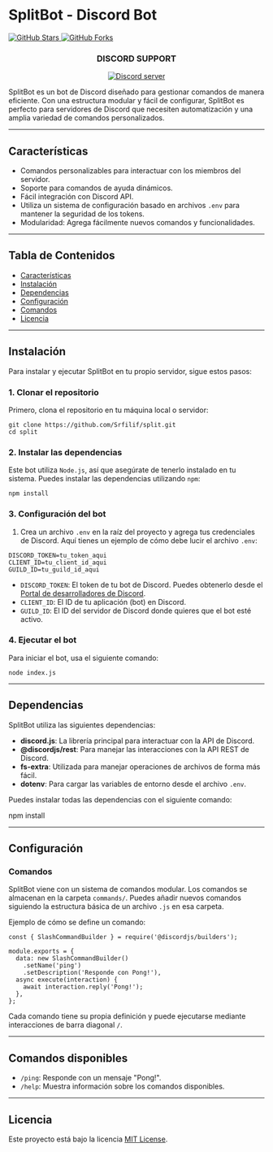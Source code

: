 ﻿# SplitBot - Discord Bot
<a href="https://github.com/Srfilif/split">
  <img alt="GitHub Stars" src="https://img.shields.io/github/stars/Srfilif/split?style=for-the-badge">
</a> 
<a href="https://github.com/Srfilif/split/network">
  <img alt="GitHub Forks" src="https://img.shields.io/github/forks/Srfilif/split?style=for-the-badge">
</a>

<h3 align="center">DISCORD SUPPORT</h3>
<div align="center"> 
  <a href="https://discord.gg/NPrGXMDrvZ">
    <img src="https://img.shields.io/discord/928405005646569522?label=discord&logo=Discord&style=for-the-badge" alt="Discord server" />
  </a>
</div>


 

SplitBot es un bot de Discord diseñado para gestionar comandos de manera eficiente. Con una estructura modular y fácil de configurar, SplitBot es perfecto para servidores de Discord que necesiten automatización y una amplia variedad de comandos personalizados. 

---
## Características

- Comandos personalizables para interactuar con los miembros del servidor.
- Soporte para comandos de ayuda dinámicos.
- Fácil integración con Discord API.
- Utiliza un sistema de configuración basado en archivos `.env` para mantener la seguridad de los tokens.
- Modularidad: Agrega fácilmente nuevos comandos y funcionalidades.

---

## Tabla de Contenidos

- [Características](#características)
- [Instalación](#instalación)
- [Dependencias](#dependencias)
- [Configuración](#configuración)
- [Comandos](#comandos)
- [Licencia](#licencia)

---

## Instalación

Para instalar y ejecutar SplitBot en tu propio servidor, sigue estos pasos:

### 1. Clonar el repositorio

Primero, clona el repositorio en tu máquina local o servidor:
```
git clone https://github.com/Srfilif/split.git
cd split
```
### 2. Instalar las dependencias

Este bot utiliza `Node.js`, así que asegúrate de tenerlo instalado en tu sistema. Puedes instalar las dependencias utilizando `npm`:
```
npm install
```
### 3. Configuración del bot

1. Crea un archivo `.env` en la raíz del proyecto y agrega tus credenciales de Discord. Aquí tienes un ejemplo de cómo debe lucir el archivo `.env`:
```
DISCORD_TOKEN=tu_token_aqui
CLIENT_ID=tu_client_id_aqui
GUILD_ID=tu_guild_id_aqui
```
- `DISCORD_TOKEN`: El token de tu bot de Discord. Puedes obtenerlo desde el [Portal de desarrolladores de Discord](https://discord.com/developers/applications).
- `CLIENT_ID`: El ID de tu aplicación (bot) en Discord.
- `GUILD_ID`: El ID del servidor de Discord donde quieres que el bot esté activo.

### 4. Ejecutar el bot

Para iniciar el bot, usa el siguiente comando:
```
node index.js
```
---

## Dependencias

SplitBot utiliza las siguientes dependencias:

- **discord.js**: La librería principal para interactuar con la API de Discord.
- **@discordjs/rest**: Para manejar las interacciones con la API REST de Discord.
- **fs-extra**: Utilizada para manejar operaciones de archivos de forma más fácil.
- **dotenv**: Para cargar las variables de entorno desde el archivo `.env`.

Puedes instalar todas las dependencias con el siguiente comando:

npm install

---

## Configuración

### Comandos

SplitBot viene con un sistema de comandos modular. Los comandos se almacenan en la carpeta `commands/`. Puedes añadir nuevos comandos siguiendo la estructura básica de un archivo `.js` en esa carpeta.

Ejemplo de cómo se define un comando:
```
const { SlashCommandBuilder } = require('@discordjs/builders');

module.exports = {
  data: new SlashCommandBuilder()
    .setName('ping')
    .setDescription('Responde con Pong!'),
  async execute(interaction) {
    await interaction.reply('Pong!');
  },
};
```
Cada comando tiene su propia definición y puede ejecutarse mediante interacciones de barra diagonal `/`.

---

## Comandos disponibles

- `/ping`: Responde con un mensaje "Pong!".
- `/help`: Muestra información sobre los comandos disponibles.

---

## Licencia

Este proyecto está bajo la licencia [MIT License](LICENSE).
